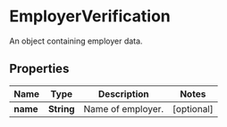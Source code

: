 

# EmployerVerification

An object containing employer data.

## Properties

| Name | Type | Description | Notes |
|------------ | ------------- | ------------- | -------------|
|**name** | **String** | Name of employer. |  [optional] |



